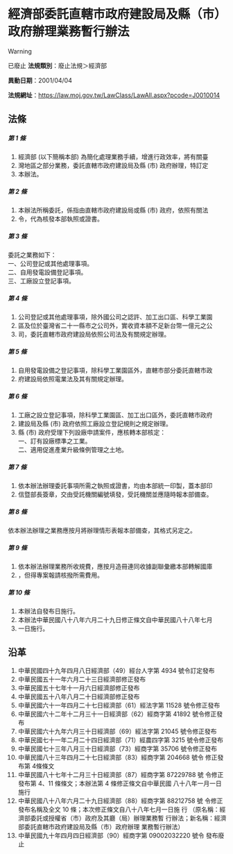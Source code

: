 # 經濟部委託直轄市政府建設局及縣（市）政府辦理業務暫行辦法


> [!WARNING]
> 已廢止
**法規類別**：廢止法規＞經濟部

**異動日期**：2001/04/04  

**法規網址**：https://law.moj.gov.tw/LawClass/LawAll.aspx?pcode=J0010014



## 法條
##### 第 1 條
1. 經濟部 (以下簡稱本部) 為簡化處理業務手續，增進行政效率，將有關臺
1. 灣地區之部分業務，委託直轄市政府建設局及縣 (市) 政府辦理，特訂定
1. 本辦法。

##### 第 2 條
1. 本辦法所稱委託，係指由直轄市政府建設局或縣 (市) 政府，依照有關法
1. 令，代為核發本部執照或證書。

##### 第 3 條
委託之業務如下：  
一、公司登記或其他處理事項。  
二、自用發電設備登記事項。  
三、工廠設立登記事項。

##### 第 4 條
1. 公司登記或其他處理事項，除外國公司之認許、加工出口區、科學工業園
1. 區及位於臺灣省二十一縣市之公司外，實收資本額不足新台幣一億元之公
1. 司，委託直轄市政府建設局依照公司法及有關規定辦理。

##### 第 5 條
1. 自用發電設備之登記事項，除科學工業園區外，直轄市部分委託直轄市政
1. 府建設局依照電業法及其有關規定辦理。

##### 第 6 條
1. 工廠之設立登記事項，除科學工業園區、加工出口區外，委託直轄市政府
1. 建設局及縣 (市) 政府依照工廠設立登記規則之規定辦理。
1. 縣 (市) 政府受理下列設廠申請案件，應核轉本部核定：  
一、訂有設廠標準之工業。  
二、適用促進產業升級條例管理之土地。

##### 第 7 條
1. 依本辦法辦理委託事項所需之執照或證書，均由本部統一印製，蓋本部印
1. 信暨部長簽章，交由受託機關編號填發，受託機關並應隨時報本部備查。

##### 第 8 條
依本辦法辦理之業務應按月將辦理情形表報本部備查，其格式另定之。

##### 第 9 條
1. 依本辦法辦理業務所收規費，應按月造冊連同收據副聯彙繳本部轉解國庫
1. ，但得專案報請核撥所需費用。

##### 第 10 條
1. 本辦法自發布日施行。
1. 本辦法中華民國八十八年六月二十九日修正條文自中華民國八十八年七月
1. 一日施行。

## 沿革
1. 中華民國四十九年四月八日經濟部（49）經台人字第 4934 號令訂定發布
1. 中華民國五十一年六月二十三日經濟部修正發布
1. 中華民國五十七年十一月六日經濟部修正發布
1. 中華民國五十八年八月二十日經濟部修正發布
1. 中華民國六十一年四月二十七日經濟部（61）經法字第 11528  號令修正發布
1. 中華民國六十二年十二月三十一日經濟部（62）經商字第 41892  號令修正發布
1. 中華民國六十九年六月三十日經濟部（69）經法字第 21045  號令修正發布
1. 中華民國七十一年二月二十四日經濟部（71）經農四字第 3215 號令修正發布
1. 中華民國七十三年八月三十日經濟部（73）經商字第 35706  號令修正發布
1.  中華民國八十三年四月二十七日經濟部（83）經商字第 204668 號令  修正發布第 4條條文
1.  中華民國八十七年十二月三十日經濟部（87）經商字第 87229788 號  令修正發布第 4、11  條條文；本辦法第 4  條修正條文自中華民國  八十八年一月一日施行
1.  中華民國八十八年六月二十九日經濟部（88）經商字第 88212758 號  令修正發布名稱及全文 10 條；本次修正條文自八十八年七月一日施  行  （原名稱：經濟部委託或授權省（市）政府及其廳（局）辦理業務暫  行辦法；新名稱：經濟部委託直轄市政府建設局及縣（市）政府辦理  業務暫行辦法）
1.  中華民國九十年四月四日經濟部（90）經商字第 09002032220  號令  發布廢止
